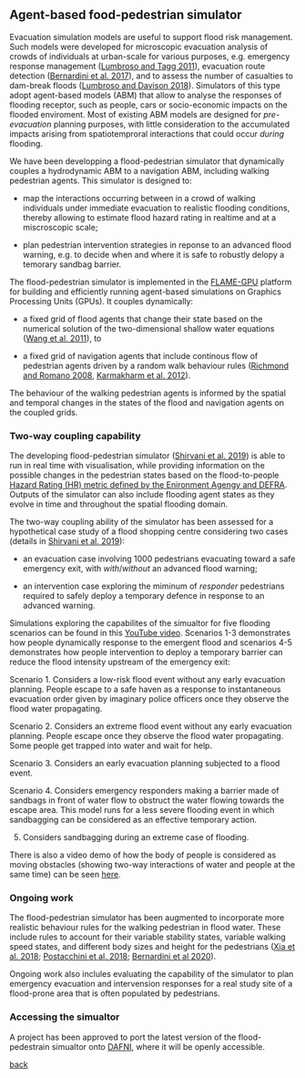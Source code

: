 ## Agent-based food-pedestrian simulator 

Evacuation simulation models are useful to support flood risk management. Such models were developed for microscopic evacuation analysis of crowds of individuals at urban-scale for various purposes, e.g. emergency response management ([Lumbroso and Tagg 2011](http://eprints.hrwallingford.co.uk/508/)), evacuation route detection ([Bernardini et al. 2017](https://www.sciencedirect.com/science/article/pii/S1876610217346805)), and to assess the number of casualties to dam-break floods ([Lumbroso and Davison 2018](https://onlinelibrary.wiley.com/doi/full/10.1111/jfr3.12230)). Simulators of this type adopt agent-based models (ABM) that allow to analyse the responses of flooding receptor, such as people, cars or socio-economic impacts on the flooded enviroment. Most of existing ABM models are designed for _pre-evacuation_ planning purposes, with little consideration to the accumulated impacts arising from spatiotemproral interactions that could occur _during_ flooding.  

We have been developping a flood-pedestrian simulator that dynamically couples a hydrodynamic ABM to a navigation ABM, including walking pedestrian agents. This simulator is designed to:

* map the interactions occurring between in a crowd of walking individuals under immediate evacuation to realistic flooding conditions, thereby allowing to estimate flood hazard rating in realtime and at a miscroscopic scale; 

* plan pedestrian intervention strategies in reponse to an advanced flood warning, e.g. to decide when and where it is safe to robustly delopy a temorary sandbag barrier. 

The flood-pedestrian simulator is implemented in the [FLAME-GPU](http://www.flamegpu.com) platform for building and efficiently running agent-based simulations on Graphics Processing Units (GPUs). It couples dynamically:

* a fixed grid of flood agents that change their state based on the numerical solution of the two-dimensional shallow water equations ([Wang et al. 2011](https://www.tandfonline.com/doi/abs/10.1080/00221686.2011.566248)), to


* a fixed grid of navigation agents that include continous flow of pedestrian agents driven by a random walk behaviour rules ([Richmond and Romano 2008](http://citeseerx.ist.psu.edu/viewdoc/summary?doi=10.1.1.144.734), [Karmakharm et al. 2012](https://diglib.eg.org/handle/10.2312/LocalChapterEvents.TPCG.TPCG12.041-044)).

The behaviour of the walking pedestrian agents is informed by the spatial and temporal changes in the states of the flood and navigation agents on the coupled grids. 


### Two-way coupling capability
The developing flood-pedestrian simulator ([Shirvani et al. 2019](https://arxiv.org/abs/1908.05232)) is able to run in real time with visualisation, while providing information on the possible changes in the pedestrian states based on the flood-to-people [Hazard Rating (HR) metric defined by the Enironment Agengy and DEFRA](http://randd.defra.gov.uk/Document.aspx?Document=FD2321_3436_TRP.pdf). Outputs of the simulator can also include flooding agent states as they evolve in time and throughout the spatial flooding domain. 

The two-way coupling ability of the simulator has been assessed for a hypothetical case study of a flood shopping centre considering two cases (details in [Shirvani et al. 2019](https://arxiv.org/abs/1908.05232)): 

* an evacuation case involving 1000 pedestrians evacuating toward a safe emergency exit, with _with_/_without_ an advanced flood warning; 

* an intervention case exploring the miminum of _responder_ pedestrians required to safely deploy a temporary defence in response to an advanced warning. 

Simulations exploring the capabilites of the simualtor for five flooding scenarios can be found in this [YouTube video](https://www.youtube.com/watch?v=NCToADh39dQ). Scenarios 1-3 demonstrates how people dynamically response to the emergent flood and scenarios 4-5 demonstrates how people intervention to deploy a temporary barrier can reduce the flood intensity upstream of the emergency exit: 

Scenario 1. Considers a low-risk flood event without any early evacuation planning. People escape to a safe haven as a response to instantaneous evacuation order given by imaginary police officers once they observe the flood water propagating.

Scenario 2. Considers an extreme flood event without any early evacuation planning. People escape once they observe the flood water propagating. Some people get trapped into water and wait for help.

Scenario 3. Considers an early evacuation planning subjected to a flood event. 

Scenario 4. Considers emergency responders making a barrier made of sandbags in front of water flow to obstruct the water flowing towards the escape area. This model runs for a less severe flooding event in which sandbagging can be considered as an effective temporary action. 

5. Considers sandbagging during an extreme case of flooding. 

There is also a video demo of how the body of people is considered as moving obstacles (showing two-way interactions of water and people at the same time) can be seen [here](https://www.youtube.com/watch?v=qGE5ZNiCLaY).

### Ongoing work
The flood-pedestrian simulator has been augmented to incorporate more realistic behaviour rules for the walking pedestrian in flood water. These include rules to account for their variable stability states, variable walking speed states, and different body sizes and height for the pedestrians ([Xia et al. 2018](https://iahr.tandfonline.com/doi/abs/10.1080/00221686.2013.875073); [Postacchini et al. 2018](https://drive.google.com/file/d/1Nhp6heNgwNHdtoEKvMdMvWZFaalTD7FJ/view); [Bernardini et al 2020](https://www.sciencedirect.com/science/article/pii/S0925753519321745)). 

Ongoing work also inclules evaluating the capability of the simulator to plan emergency evacuation and intervension responses for a real study site of a flood-prone area that is often populated by pedestrians. 

### Accessing the simualtor
A project has been approved to port the latest version of the flood-pedestrain simualtor onto [DAFNI](https://www.dafni.ac.uk/projects/), where it will be openly accessible. 


[back](./)
